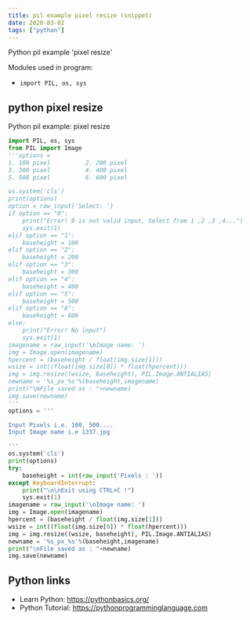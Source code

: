 ```yaml
---
title: pil example pixel resize (snippet)
date: 2020-03-02
tags: ["python"]
---
```

Python pil example 'pixel resize'


Modules used in program: 
* `import PIL, os, sys`

## python pixel resize

Python pil example: pixel resize

```python
import PIL, os, sys
from PIL import Image
'''options = 
1. 100 pixel          2. 200 pixel
3. 300 pixel          4. 400 pixel
5. 500 pixel          6. 600 pixel

os.system('cls')
print(options)
option = raw_input('Select: ')
if option == "0":
	print("Error! 0 is not valid input, Select from 1 ,2 ,3 ,4...")
	sys.exit(1)
elif option == "1":
	baseheight = 100
elif option == "2":
	baseheight = 200
elif option == "3":
	baseheight = 300
elif option == "4":
	baseheight = 400
elif option == "5":
	baseheight = 500
elif option == "6":
	baseheight = 600
else:
	print("Error! No input")
	sys.exit(1)
imagename = raw_input('\nImage name: ')
img = Image.open(imagename)
hpercent = (baseheight / float(img.size[1]))
wsize = int((float(img.size[0]) * float(hpercent)))
img = img.resize((wsize, baseheight), PIL.Image.ANTIALIAS)
newname = '%s_px_%s'%(baseheight,imagename)
print("\nFile saved as : "+newname)
img.save(newname)
'''
options = '''

Input Pixels i.e. 100, 500....
Input Image name i.e 1337.jpg

'''
os.system('cls')
print(options)
try:
	baseheight = int(raw_input('Pixels : '))
except KeyboardInterrupt:
	print("\n\nExit using CTRL+C !")
	sys.exit(1)
imagename = raw_input('\nImage name: ')
img = Image.open(imagename)
hpercent = (baseheight / float(img.size[1]))
wsize = int((float(img.size[0]) * float(hpercent)))
img = img.resize((wsize, baseheight), PIL.Image.ANTIALIAS)
newname = '%s_px_%s'%(baseheight,imagename)
print("\nFile saved as : "+newname)
img.save(newname)

```

## Python links

- Learn Python: https://pythonbasics.org/
- Python Tutorial: https://pythonprogramminglanguage.com
